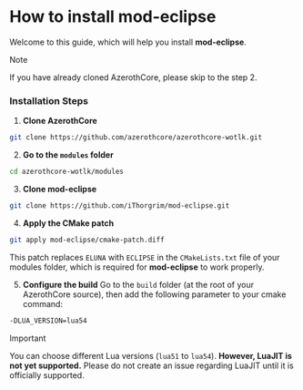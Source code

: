 # How to install mod-eclipse

Welcome to this guide, which will help you install **mod-eclipse**.

> [!NOTE]
> If you have already cloned AzerothCore, please skip to the step 2.

### Installation Steps

1. **Clone AzerothCore**
```bash
git clone https://github.com/azerothcore/azerothcore-wotlk.git
```

2. **Go to the `modules` folder**
```bash
cd azerothcore-wotlk/modules
```

3. **Clone mod-eclipse**
```bash
git clone https://github.com/iThorgrim/mod-eclipse.git
```

4. **Apply the CMake patch**
```bash
git apply mod-eclipse/cmake-patch.diff
```
This patch replaces `ELUNA` with `ECLIPSE` in the `CMakeLists.txt` file of your modules folder, which is required for **mod-eclipse** to work properly.

5. **Configure the build**
Go to the `build` folder (at the root of your AzerothCore source), then add the following parameter to your cmake command:

```bash
-DLUA_VERSION=lua54
```

> [!IMPORTANT]
> You can choose different Lua versions (`lua51` to `lua54`). **However, LuaJIT is not yet supported.** Please do not create an issue regarding LuaJIT until it is officially supported.
